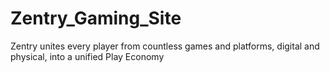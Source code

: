 # Zentry_Gaming_Site
Zentry unites every player from countless games and platforms, digital and physical, into a unified Play Economy
